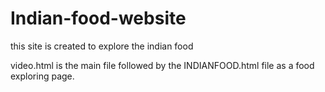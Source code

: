 # Indian-food-website

this site is created to explore the indian food

video.html is the main file followed by the INDIANFOOD.html file as a food exploring page.
